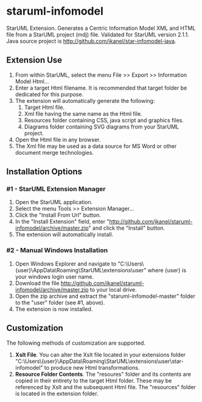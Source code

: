# staruml-infomodel
StarUML Extension. Generates a Centric Information Model XML and HTML file from a StarUML project (mdj) file. Validated for StarUML version 2.1.1.  Java source project is http://github.com/jkanel/star-infomodel-java.

## Extension Use
1. From within StarUML, select the menu File >> Export >> Information Model Html...
2. Enter a target Html filename.  It is recommended that target folder be dedicated for this purpose.
3. The extension will automatically generate the following:
    1. Target Html file.
    2. Xml file having the same name as the Html file.
    3. Resources folder containing CSS, java script and graphics files.
    4. Diagrams folder containing SVG diagrams from your StarUML project.
4. Open the Html file in any browser.
5. The Xml file may be used as a data source for MS Word or other document merge technologies.

## Installation Options
### #1 - StarUML Extension Manager
1. Open the StarUML application.
2. Select the menu Tools >> Extension Manager...
3. Click the "Install From Url" button.
4. In the "Install Extension" field, enter "http://github.com/jkanel/staruml-infomodel/archive/master.zip" and click the "Install" button.
5. The extension will automatically install.

### #2 - Manual Windows Installation
1. Open Windows Explorer and navigate to "C:\Users\\{user}\AppData\Roaming\StarUML\extensions\user" where {user} is your windows login user name.
2. Download the file http://github.com/jkanel/staruml-infomodel/archive/master.zip to your local drive.
3. Open the zip archive and extract the "staruml-infomodel-master" folder to the "user" folder (see #1, above).
4. The extension is now installed.

## Customization
The following methods of customization are supported.

1. **Xslt File**. You can alter the Xslt file located in your extensions folder "C:\Users\\{user}\AppData\Roaming\StarUML\extensions\user\star-infomodel" to produce new Html transformations.
2. **Resource Folder Contents**.  The "resoures" folder and its contents are copied in their entirety to the target Html folder.  These may be referenced by Xslt and the subsequent Html file. The "resources" folder is located in the extension folder.
